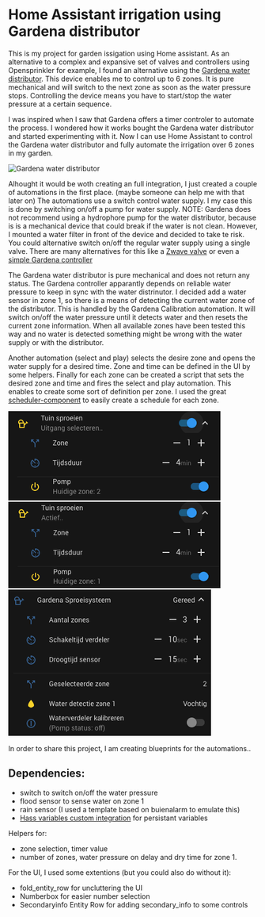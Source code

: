 # Home Assistant irrigation using Gardena distributor


This is my project for garden issigation using Home assistant. As an alternative to a complex and expansive set of valves and controllers using Opensprinkler for example, I found an alternative using the [Gardena water distributor](https://www.gardena.com/int/products/watering/water-controls/water-distributor-automatic/966749301/). This device enables me to control up to 6 zones. It is pure mechanical and will switch to the next zone as soon as the water pressure stops. Controlling the device means you have to start/stop the water pressure at a certain sequence. 

I was inspired when I saw that Gardena offers a timer controler to automate the process. I wondered how it works bought the Gardena water distributor and started experimenting with it. Now I can use Home Assistant to control the Gardena water distributor and fully automate the irrigation over 6 zones in my garden.

![Gardena water distributor](https://hqvcdn3.azureedge.net/qs_mh=530&mw=850&ver=20210615T082014&hcsh=8CBABCC416FFFA2763FDEFC4FD51204C/_$$_/media/aprimo/gardena/water%20controls/photos/studio/ga210-00xxxx/ga210-0007b.png)

Alhought it would be woth creating an full integration, I just created a couple of automations in the first place. (maybe someone can help me with that later on) The automations use a switch control water supply. I my case this is done by switching on/off a pump for water supply. NOTE: Gardena does not recommend using a hydrophore pump for the water distributor, because is is a mechanical device that could break if the water is not clean. However, I mounted a water filter in front of the device and decided to take te risk. You could alternative switch on/off the regular water supply using a single valve. There are many alternatives for this like a [Zwave valve](https://www.amazon.com/Automation-Z-Wave-Shutoff-Compatiable-Smartthings/dp/B083DNGQRZ/ref=sr_1_5?dchild=1&keywords=zwave+water+valve&qid=1624622632&sr=8-5) or even a [simple Gardena controller](https://www.gardena.com/int/products/smart/smart-system/smart-water-control-set/967048901/)

The Gardena water distributor is pure mechanical and does not return any status. The Gardena controller apparantly depends on reliable water pressure to keep in sync with the water distrinutor. I decided add a water sensor in zone 1, so there is a means of detecting the current water zone of the distributor. This is handled by the Gardena Calibration automation. It will switch on/off the water pressure until it detects water and then resets the current zone information. When all available zones have been tested this way and no water is detected something might be wrong with the water supply or with the distributor.

Another automation (select and play) selects the desire zone and opens the water supply for a desired time. Zone and time can be defined in the UI by some helpers. Finally for each zone can be created a script that sets the desired zone and time and fires the select and play automation. This enables to create some sort of definition per zone. I used the great [scheduler-component](https://github.com/nielsfaber/scheduler-component) to easily create a schedule for each zone.

![UI selecting zone](https://raw.githubusercontent.com/pdwonline/gardena-water-distributor/main/Gardena_2.png) ![UI selecting zone](https://raw.githubusercontent.com/pdwonline/gardena-water-distributor/main/Gardena_1.png)
![UI configuration](https://raw.githubusercontent.com/pdwonline/gardena-water-distributor/main/Gardena_instellingen.png)

In order to share this project, I am creating blueprints for the automations..

## Dependencies:
- switch to switch on/off the water pressure
- flood sensor to sense water on zone 1
- rain sensor (I used a template based on buienalarm to emulate this)
- [Hass variables custom integration](https://github.com/Wibias/hass-variables) for persistant variables

Helpers for: 
- zone selection, timer value
- number of zones, water pressure on delay and dry time for zone 1.

For the UI, I used some extentions (but you could also do without it):
- fold_entity_row for uncluttering the UI
- Numberbox for easier number selection
- Secondaryinfo Entity Row for adding secondary_info to some controls


